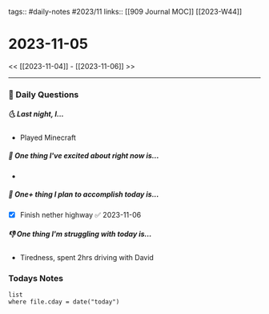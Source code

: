 tags:: #daily-notes #2023/11 
links:: [[909 Journal MOC]] [[2023-W44]]
# 2023-11-05

<< [[2023-11-04]] - [[2023-11-06]] >>

---
### 📅 Daily Questions
##### 🌜 Last night, I...
- Played Minecraft

##### 🙌 One thing I've excited about right now is...
- 

##### 🚀 One+ thing I plan to accomplish today is...
- [x] Finish nether highway ✅ 2023-11-06

##### 👎 One thing I'm struggling with today is...
- Tiredness, spent 2hrs driving with David

### Todays Notes
```dataview
list 
where file.cday = date("today")
```